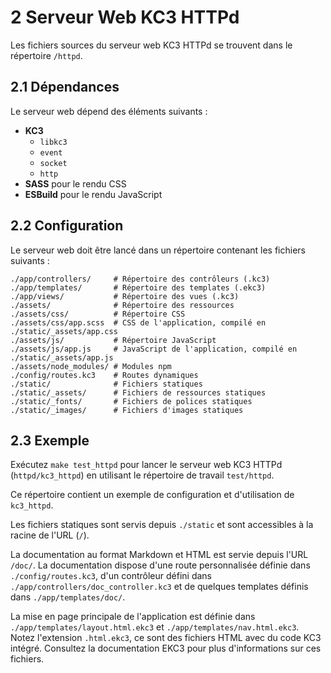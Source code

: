 
# 2 Serveur Web KC3 HTTPd

Les fichiers sources du serveur web KC3 HTTPd se trouvent dans le répertoire `/httpd`.

## 2.1 Dépendances

Le serveur web dépend des éléments suivants :

- **KC3**
  - `libkc3`
  - `event`
  - `socket`
  - `http`
- **SASS** pour le rendu CSS
- **ESBuild** pour le rendu JavaScript

## 2.2 Configuration

Le serveur web doit être lancé dans un répertoire contenant les fichiers suivants :

```
./app/controllers/     # Répertoire des contrôleurs (.kc3)
./app/templates/       # Répertoire des templates (.ekc3)
./app/views/           # Répertoire des vues (.kc3)
./assets/              # Répertoire des ressources
./assets/css/          # Répertoire CSS
./assets/css/app.scss  # CSS de l'application, compilé en ./static/_assets/app.css
./assets/js/           # Répertoire JavaScript
./assets/js/app.js     # JavaScript de l'application, compilé en ./static/_assets/app.js
./assets/node_modules/ # Modules npm
./config/routes.kc3    # Routes dynamiques
./static/              # Fichiers statiques
./static/_assets/      # Fichiers de ressources statiques
./static/_fonts/       # Fichiers de polices statiques
./static/_images/      # Fichiers d'images statiques
```

## 2.3 Exemple

Exécutez `make test_httpd` pour lancer le serveur web KC3 HTTPd (`httpd/kc3_httpd`) en utilisant le répertoire de travail `test/httpd`.

Ce répertoire contient un exemple de configuration et d'utilisation de `kc3_httpd`.

Les fichiers statiques sont servis depuis `./static` et sont accessibles à la racine de l'URL (`/`).

La documentation au format Markdown et HTML est servie depuis l'URL `/doc/`. La documentation dispose d'une route personnalisée définie dans `./config/routes.kc3`, d'un contrôleur défini dans `./app/controllers/doc_controller.kc3` et de quelques templates définis dans `./app/templates/doc/`.

La mise en page principale de l'application est définie dans `./app/templates/layout.html.ekc3` et `./app/templates/nav.html.ekc3`. Notez l'extension `.html.ekc3`, ce sont des fichiers HTML avec du code KC3 intégré. Consultez la documentation EKC3 pour plus d'informations sur ces fichiers.
